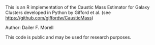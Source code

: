 This is an R implementation of the Caustic Mass Estimator for Galaxy Clusters developed in Python by Gifford et al. (see https://github.com/giffordw/CausticMass)

Author: Dailer F. Morell

This code is public and may be used for research purposes.

